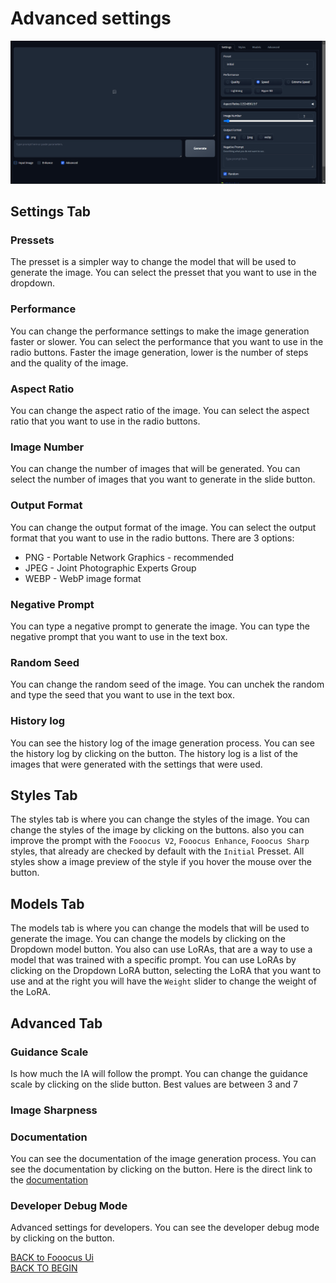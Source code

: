 # Advanced settings
![Advanced settings](./assets/fooocus_ui_advanced_tab.png)

## Settings Tab
### Pressets
The presset is a simpler way to change the model that will be used to generate the image. You can select the presset that you want to use in the dropdown.

### Performance
You can change the performance settings to make the image generation faster or slower. You can select the performance that you want to use in the radio buttons.
Faster the image generation, lower is the number of steps and the quality of the image.

### Aspect Ratio
You can change the aspect ratio of the image. You can select the aspect ratio that you want to use in the radio buttons.

### Image Number
You can change the number of images that will be generated. You can select the number of images that you want to generate in the slide button.

### Output Format
You can change the output format of the image. You can select the output format that you want to use in the radio buttons.
There are 3 options:
* PNG - Portable Network Graphics - recommended
* JPEG - Joint Photographic Experts Group
* WEBP - WebP image format

### Negative Prompt
You can type a negative prompt to generate the image. You can type the negative prompt that you want to use in the text box.

### Random Seed
You can change the random seed of the image. You can unchek the random and type the seed that you want to use in the text box.

### History log
You can see the history log of the image generation process. You can see the history log by clicking on the button.
The history log is a list of the images that were generated with the settings that were used.

## Styles Tab
The styles tab is where you can change the styles of the image. You can change the styles of the image by clicking on the buttons.
also you can improve the prompt with the `Fooocus V2`, `Fooocus Enhance`, `Fooocus Sharp` styles, that already are checked by default with the `Initial` Presset.
All styles show a image preview of the style if you hover the mouse over the button.

## Models Tab
The models tab is where you can change the models that will be used to generate the image. You can change the models by clicking on the Dropdown model button.
You also can use LoRAs, that are a way to use a model that was trained with a specific prompt. You can use LoRAs by clicking on the Dropdown LoRA button, selecting the LoRA that you want to use and at the right you will have the `Weight` slider to change the weight of the LoRA.

## Advanced Tab
### Guidance Scale
Is how much the IA will follow the prompt. You can change the guidance scale by clicking on the slide button.
Best values are between 3 and 7
### Image Sharpness

### Documentation
You can see the documentation of the image generation process. You can see the documentation by clicking on the button.
Here is the direct link to the [documentation](https://github.com/lllyasviel/Fooocus/discussions/117)

### Developer Debug Mode
Advanced settings for developers. You can see the developer debug mode by clicking on the button.

[BACK to Fooocus Ui](./Fooocus_ui.md)\
[BACK TO BEGIN](./README.MD)
